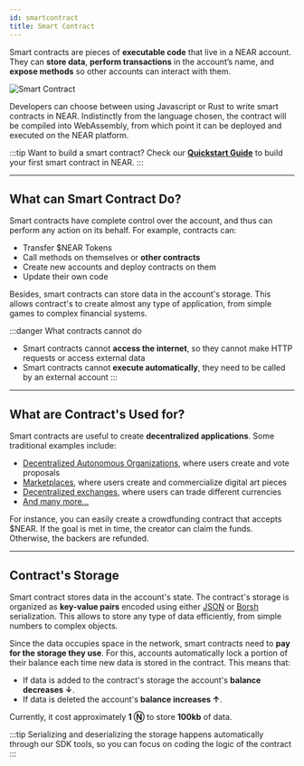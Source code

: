```yaml
---
id: smartcontract
title: Smart Contract
---
```


Smart contracts are pieces of **executable code** that live in a NEAR account. They can **store data**, **perform transactions** in the account’s name, and **expose methods** so other accounts can interact with them.

![Smart Contract](@site/static/docs/assets/welcome-pages/contracts-landing.png)

Developers can choose between using Javascript or Rust to write smart contracts in NEAR. Indistinctly from the language chosen, the contract will be compiled into WebAssembly, from which point it can be deployed and executed on the NEAR platform.

:::tip Want to build a smart contract?
Check our [**Quickstart Guide**](../../2.build/2.smart-contracts/quickstart.md) to build your first smart contract in NEAR.
:::

---

## What can Smart Contract Do?

Smart contracts have complete control over the account, and thus can perform any action on its behalf. For example, contracts can:
- Transfer $NEAR Tokens 
- Call methods on themselves or **other contracts**
- Create new accounts and deploy contracts on them
- Update their own code

Besides, smart contracts can store data in the account's storage. This allows contract's to create almost any type of application, from simple games to complex financial systems.

:::danger What contracts cannot do
- Smart contracts cannot **access the internet**, so they cannot make HTTP requests or access external data 
- Smart contracts cannot **execute automatically**, they need to be called by an external account
:::

---

## What are Contract's Used for?
Smart contracts are useful to create **decentralized applications**. Some traditional examples include:
- [Decentralized Autonomous Organizations](https://dev.near.org/nearcatalog.near/widget/Index?cat=dao), where users create and vote proposals
- [Marketplaces](https://dev.near.org/nearcatalog.near/widget/Index?cat=marketplaces), where users create and commercialize digital art pieces
- [Decentralized exchanges](https://dev.near.org/nearcatalog.near/widget/Index?cat=exchanges), where users can trade different currencies
- [And many more...](https://dev.near.org/nearcatalog.near/widget/Index)

For instance, you can easily create a crowdfunding contract that accepts $NEAR. If the goal is met in time, the creator can claim the funds. Otherwise, the backers are refunded.

---

## Contract's Storage
Smart contract stores data in the account's state. The contract's storage is organized as **key-value pairs** encoded using either [JSON](https://www.json.org/json-en.html) or [Borsh](https://borsh.io) serialization. This allows to store any type of data efficiently, from simple numbers to complex objects.

Since the data occupies space in the network, smart contracts need to **pay for the storage they use**. For this, accounts automatically lock a portion of their balance each time new data is stored in the contract. This means that:
- If data is added to the contract's storage the account's **balance decreases ↓**.
- If data is deleted the account's **balance increases ↑**. 

Currently, it cost approximately **1 Ⓝ** to store **100kb** of data.

:::tip
Serializing and deserializing the storage happens automatically through our SDK tools, so you can focus on coding the logic of the contract
:::
